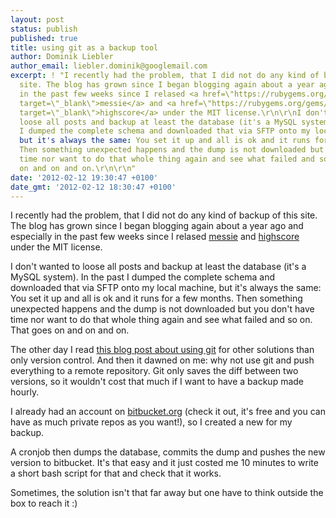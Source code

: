 ```yaml
---
layout: post
status: publish
published: true
title: using git as a backup tool
author: Dominik Liebler
author_email: liebler.dominik@googlemail.com
excerpt: ! "I recently had the problem, that I did not do any kind of backup of this
  site. The blog has grown since I began blogging again about a year ago and especially
  in the past few weeks since I relased <a href=\"https://rubygems.org/gems/messie\"
  target=\"_blank\">messie</a> and <a href=\"https://rubygems.org/gems/highscore\"
  target=\"_blank\">highscore</a> under the MIT license.\r\n\r\nI don't wanted to
  loose all posts and backup at least the database (it's a MySQL system). In the past
  I dumped the complete schema and downloaded that via SFTP onto my local machine,
  but it's always the same: You set it up and all is ok and it runs for a few months.
  Then something unexpected happens and the dump is not downloaded but you don't have
  time nor want to do that whole thing again and see what failed and so on. That goes
  on and on and on.\r\n\r\n"
date: '2012-02-12 19:30:47 +0100'
date_gmt: '2012-02-12 18:30:47 +0100'
---
```

<p>I recently had the problem, that I did not do any kind of backup of this site. The blog has grown since I began blogging again about a year ago and especially in the past few weeks since I relased <a href="https://rubygems.org/gems/messie" target="_blank">messie</a> and <a href="https://rubygems.org/gems/highscore" target="_blank">highscore</a> under the MIT license.</p>
<p>I don't wanted to loose all posts and backup at least the database (it's a MySQL system). In the past I dumped the complete schema and downloaded that via SFTP onto my local machine, but it's always the same: You set it up and all is ok and it runs for a few months. Then something unexpected happens and the dump is not downloaded but you don't have time nor want to do that whole thing again and see what failed and so on. That goes on and on and on.</p>
<p><a id="more"></a><a id="more-348"></a></p>
<p>The other day I read <a href="http://devsundar.github.com/2012/02/09/Uses-of-git/" target="_blank">this blog post about using git</a> for other solutions than only version control. And then it dawned on me: why not use git and push everything to a remote repository. Git only saves the diff between two versions, so it wouldn't cost that much if I want to have a backup made hourly.</p>
<p>I already had an account on <a href="https://bitbucket.org/" target="_blank">bitbucket.org</a> (check it out, it's free and you can have as much private repos as you want!), so I created a new for my backup.</p>
<p>A cronjob then dumps the database, commits the dump and pushes the new version to bitbucket. It's that easy and it just costed me 10 minutes to write a short bash script for that and check that it works.</p>
<p>Sometimes, the solution isn't that far away but one have to think outside the box to reach it :)</p>
